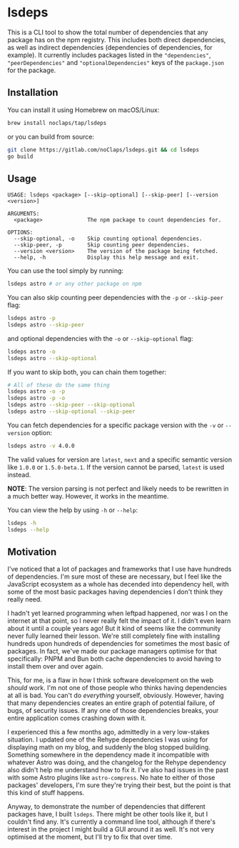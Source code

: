 # lsdeps

This is a CLI tool to show the total number of dependencies that any package has on the npm registry. This includes both direct dependencies, as well as indirect dependencies (dependencies of dependencies, for example). It currently includes packages listed in the `"dependencies"`, `"peerDependencies"` and `"optionalDependencies"` keys of the `package.json` for the package.

## Installation

You can install it using Homebrew on macOS/Linux:

```sh
brew install noclaps/tap/lsdeps
```

or you can build from source:

```sh
git clone https://gitlab.com/noClaps/lsdeps.git && cd lsdeps
go build
```

## Usage

```
USAGE: lsdeps <package> [--skip-optional] [--skip-peer] [--version <version>]

ARGUMENTS:
  <package>              The npm package to count dependencies for.

OPTIONS:
  --skip-optional, -o    Skip counting optional dependencies.
  --skip-peer, -p        Skip counting peer dependencies.
  --version <version>    The version of the package being fetched.
  --help, -h             Display this help message and exit.
```

You can use the tool simply by running:

```sh
lsdeps astro # or any other package on npm
```

You can also skip counting peer dependencies with the `-p` or `--skip-peer` flag:

```sh
lsdeps astro -p
lsdeps astro --skip-peer
```

and optional dependencies with the `-o` or `--skip-optional` flag:

```sh
lsdeps astro -o
lsdeps astro --skip-optional
```

If you want to skip both, you can chain them together:

```sh
# All of these do the same thing
lsdeps astro -o -p
lsdeps astro -p -o
lsdeps astro --skip-peer --skip-optional
lsdeps astro --skip-optional --skip-peer
```

You can fetch dependencies for a specific package version with the `-v` or `--version` option:

```sh
lsdeps astro -v 4.0.0
```

The valid values for version are `latest`, `next` and a specific semantic version like `1.0.0` or `1.5.0-beta.1`. If the version cannot be parsed, `latest` is used instead.

**NOTE**: The version parsing is not perfect and likely needs to be rewritten in a much better way. However, it works in the meantime.

You can view the help by using `-h` or `--help`:

```sh
lsdeps -h
lsdeps --help
```

## Motivation

I've noticed that a lot of packages and frameworks that I use have hundreds of dependencies. I'm sure most of these are necessary, but I feel like the JavaScript ecosystem as a whole has decended into dependency hell, with some of the most basic packages having dependencies I don't think they really need.

I hadn't yet learned programming when leftpad happened, nor was I on the internet at that point, so I never really felt the impact of it. I didn't even learn about it until a couple years ago! But it kind of seems like the community never fully learned their lesson. We're still completely fine with installing hundreds upon hundreds of dependencies for sometimes the most basic of packages. In fact, we've made our package managers optimise for that specifically: PNPM and Bun both cache dependencies to avoid having to install them over and over again.

This, for me, is a flaw in how I think software development on the web _should_ work. I'm not one of those people who thinks having dependencies at all is bad. You can't do _everything_ yourself, obviously. However, having that many dependencies creates an entire graph of potential failure, of bugs, of security issues. If any one of those dependencies breaks, your entire application comes crashing down with it.

I experienced this a few months ago, admittedly in a very low-stakes situation. I updated one of the Rehype dependencies I was using for displaying math on my blog, and suddenly the blog stopped building. Something somewhere in the dependency made it incompatible with whatever Astro was doing, and the changelog for the Rehype dependency also didn't help me understand how to fix it. I've also had issues in the past with some Astro plugins like `astro-compress`. No hate to either of those packages' developers, I'm sure they're trying their best, but the point is that this kind of stuff happens.

Anyway, to demonstrate the number of dependencies that different packages have, I built `lsdeps`. There might be other tools like it, but I couldn't find any. It's currently a command line tool, although if there's interest in the project I might build a GUI around it as well. It's not very optimised at the moment, but I'll try to fix that over time.
